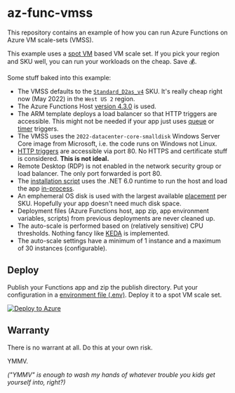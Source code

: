 # az-func-vmss

This repository contains an example of how you can run Azure Functions on Azure VM scale-sets (VMSS).

This example uses a [spot VM](https://azure.microsoft.com/en-us/services/virtual-machines/spot/) based VM scale set. If you pick your region and SKU well, you can run your workloads on the cheap. Save 💰.

Some stuff baked into this example:

- The VMSS defaults to the [`Standard_D2as_v4`](https://docs.microsoft.com/en-us/azure/virtual-machines/dav4-dasv4-series#dasv4-series) SKU. It's really cheap right now (May 2022) in the `West US 2` region.
- The Azure Functions Host [version 4.3.0](https://github.com/Azure/azure-functions-host/releases/tag/v4.3.0) is used.
- The ARM template deploys a load balancer so that HTTP triggers are accessible. This might not be needed if your app just uses [queue](https://docs.microsoft.com/en-us/azure/azure-functions/functions-bindings-storage-queue) or [timer](https://docs.microsoft.com/en-us/azure/azure-functions/functions-bindings-timer) triggers.
- The VMSS uses the `2022-datacenter-core-smalldisk` Windows Server Core image from Microsoft, i.e. the code runs on Windows not Linux.
- [HTTP triggers](https://docs.microsoft.com/en-us/azure/azure-functions/functions-bindings-http-webhook-trigger) are accessible via port 80. No HTTPS and certificate stuff is considered. **This is not ideal.**
- Remote Desktop (RDP) is not enabled in the network security group or load balancer. The only port forwarded is port 80.
- The [installation script](https://github.com/joelverhagen/az-func-vmss/blob/main/scripts/Install-Standalone.ps1) uses the .NET 6.0 runtime to run the host and load the app [in-process](https://docs.microsoft.com/en-us/azure/azure-functions/functions-dotnet-class-library).
- An emphemeral OS disk is used with the largest available [placement](https://docs.microsoft.com/en-us/azure/virtual-machines/ephemeral-os-disks#placement-options-for-ephemeral-os-disks) per SKU. Hopefully your app doesn't need much disk space.
- Deployment files (Azure Functions host, app zip, app environment variables, scripts) from previous deployments are never cleaned up.
- The auto-scale is performed based on (relatively sensitive) CPU thresholds. Nothing fancy like [KEDA](https://keda.sh/) is implemented.
- The auto-scale settings have a minimum of 1 instance and a maximum of 30 instances (configurable).

## Deploy

Publish your Functions app and zip the publish directory. Put your configuration in a [environment file (.env)](https://docs.docker.com/compose/env-file/). Deploy it to a spot VM scale set.

[![Deploy to Azure](https://aka.ms/deploytoazurebutton)](https://portal.azure.com/#create/Microsoft.Template/uri/https%3A%2F%2Fraw.githubusercontent.com%2Fjoelverhagen%2Faz-func-vmss%2Fv0.0.1%2Fbicep%2Fspot-workers.deploymentTemplate.json)

## Warranty

There is no warrant at all. Do this at your own risk.

YMMV.

*("YMMV" is enough to wash my hands of whatever trouble you kids get yourself into, right?)*
